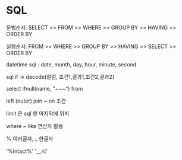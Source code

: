 # SQL



문법순서: SELECT >> FROM >> WHERE >> GROUP BY >> HAVING >> ORDER BY

실행순서: FROM >> WHERE >> GROUP BY >> HAVING >> SELECT >> ORDER BY



datetime sql : date, month, day, hour, minute, second



sql if -> decode(컬럼, 조건1,결과1,조건2,결과2)



select ifnull(name, "~~~") from



left (outer) join ~ on 조건



limit 은 sql 맨 마지막에 위치



where ~ like 연산자 활용

% 여러글자,  _ 한글자

'%Intact%'  '__시'





